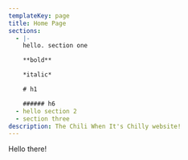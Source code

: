 ```yaml
---
templateKey: page
title: Home Page
sections:
  - |-
    hello. section one

    **bold**

    *italic*

    # h1

    ###### h6
  - hello section 2
  - section three
description: The Chili When It's Chilly website!
---
```

Hello there!
